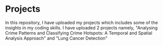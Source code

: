 # Projects
In this repository, I have uploaded my projects which includes some of the insights in my coding skills. I have uploaded 2 projects namely, "Analysing Crime Patterns and Classifying Crime Hotspots: A Temporal and Spatial Analysis Approach" and "Lung Cancer Detection"
